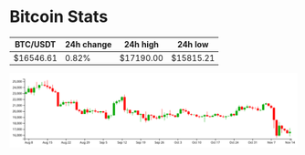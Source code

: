 # Bitcoin Stats

BTC/USDT|24h change|24h high|24h low|
|---|---|---|---|
|$16546.61|0.82%|$17190.00|$15815.21|

<img src="./chart.svg">
